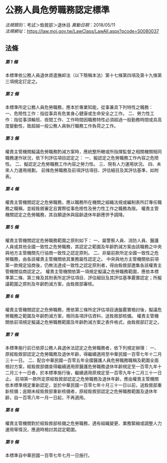 # 公務人員危勞職務認定標準

*法規類別*：考試＞銓敘部＞退休目
*異動日期*：2018/05/11  
*法規網址*：https://law.moj.gov.tw/LawClass/LawAll.aspx?pcode=S0080037



## 法條
##### 第 1 條
本標準依公務人員退休資遣撫卹法（以下簡稱本法）第十七條第四項及第十九條第三項規定訂定之。

##### 第 2 條
本標準所定公務人員危勞職務，應本於專業知能，從事兼具下列特性之職務：
一、危險性工作：指從事具有危害身心健康或生命安全之工作。
二、勞力性工作：指從事須輪班、夜間工作、工作時間因職務特性必須超過一般勤務時間或具高度變動性，致超越一般公務人員執行職務工作負荷之工作。

##### 第 3 條
權責主管機關擬議危勞職務酌減方案時，應統整所轄或所指揮監督之相關機關相同職務運作狀況，依下列評估項目認定之：
一、擬認定之危勞職務工作內容之危險性。
二、擬認定之危勞職務工作內容之勞力性。
三、現有人力運用狀況。
四、未來人力運用規劃。
前條危勞職務及前項評估項目、評估細目及其評估基準，如附表。

##### 第 4 條
權責主管機關認定之危勞職務，應以職務所在機關之組織法規或編制表所訂專任職務之職稱，並經銓敘審定且實際從事危險性及勞力性工作之職務為限。
權責主管機關認定之危勞職務，其自願退休與屆齡退休年齡應併予調降。

##### 第 5 條
權責主管機關認定危勞職務範圍之原則如下：
一、屬警察人員、消防人員、醫護人員或其他全國一致性之危勞職務，其認定之範圍及年齡酌減方案由該職務之中央與地方主管機關先行協商一致性之認定原則。
二、非屬前款所定全國一致性之危勞職務，由各該權責主管機關依其業務屬性認定之。
中央與地方主管機關依前項第一款規定協商後，仍無法達成一致性之認定原則者，得由銓敘部邀集各該權責主管機關協商認定之。
權責主管機關依第一項規定擬議之危勞職務範圍，應依本標準第二條、第三條及其附表所定評估項目、評估細目及其評估基準覈實認定；所擬議範圍之原則及年齡酌減方案，由銓敘部審核。

##### 第 6 條
權責主管機關認定之危勞職務，應依第三條所定評估項目通盤覈實檢討後，擬議危勞職務之範圍及年齡酌減方案，檢同各項評估資料，送銓敘部核備。
權責主管機關依前項規定擬議之危勞職務範圍及年齡酌減方案之表件格式，由銓敘部訂定之。

##### 第 7 條
本標準施行前已依原公務人員退休法認定之危勞職務者，依下列規定辦理：
一、原經銓敘部認定之危勞職務及退休年齡，得繼續適用至中華民國一百零七年十二月三十一日。
二、配合中華民國一百零五年全國醫護人員危勞職務職稱及範圍全面檢討方案，經銓敘部備查得繼續適用原醫護危勞職務退休年齡規定至一百零九年十二月三十一日者，於本標準施行後，繼續適用原規定至一百零九年十二月三十一日止。
前項第一款所定原經銓敘部認定之危勞職務及退休年齡，應由權責主管機關依本標準規定重新認定，並於中華民國一百零七年十月三十一日以前，送銓敘部重新核備；逾期未經銓敘部重新核備者，原經銓敘部認定之危勞職務範圍及退休年齡，自一百零八年一月一日起，不再適用。

##### 第 8 條
權責主管機關對於經銓敘部核備之危勞職務，遇有組織變更、業務緊縮或調整人力運用等情況，應適時檢討其認定範圍。

##### 第 9 條
本標準自中華民國一百零七年七月一日施行。



